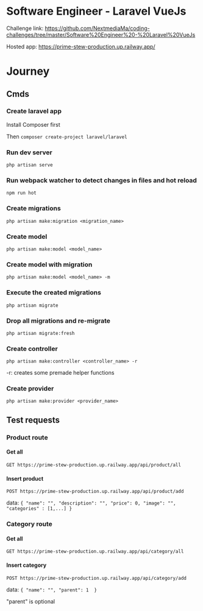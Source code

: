# Software Engineer - Laravel VueJs

Challenge link: https://github.com/NextmediaMa/coding-challenges/tree/master/Software%20Engineer%20-%20Laravel%20VueJs

Hosted app: https://prime-stew-production.up.railway.app/

# Journey

## Cmds

### Create laravel app

Install Composer first

Then ```composer create-project laravel/laravel```

### Run dev server

```php artisan serve```

### Run webpack watcher to detect changes in files and hot reload

```npm run hot```

### Create migrations

```php artisan make:migration <migration_name>```

### Create model

```php artisan make:model <model_name>```

### Create model with migration

```php artisan make:model <model_name> -m```

### Execute the created migrations

```php artisan migrate```

### Drop all migrations and re-migrate

```php artisan migrate:fresh```

### Create controller

```php artisan make:controller <controller_name> -r```

-r: creates some premade helper functions

### Create provider

```php artisan make:provider <provider_name>```

## Test requests

### Product route

#### Get all

```GET https://prime-stew-production.up.railway.app/api/product/all```

#### Insert product

```POST https://prime-stew-production.up.railway.app/api/product/add```

data: ```{ "name": "", "description": "", "price": 0, "image": "", "categories" : [1,...] }```

### Category route

#### Get all

```GET https://prime-stew-production.up.railway.app/api/category/all```

#### Insert category

```POST https://prime-stew-production.up.railway.app/api/category/add```

data: ```{ "name": "", "parent": 1  }```

"parent" is optional